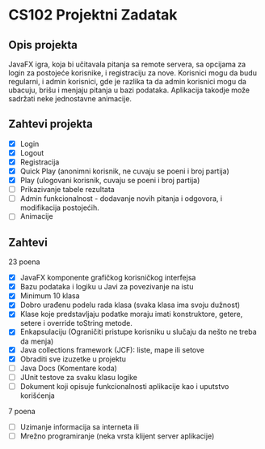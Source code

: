 # CS102 Projektni Zadatak

## Opis projekta

JavaFX igra, koja bi učitavala pitanja sa remote servera, sa opcijama za login za postojeće korisnike, i registraciju za nove. Korisnici mogu da budu regularni, i admin korisnici, gde je razlika ta da admin korisnici mogu da ubacuju, brišu i menjaju pitanja u bazi podataka. Aplikacija takodje može sadržati neke jednostavne animacije.

## Zahtevi projekta

- [x] Login
- [x] Logout
- [x] Registracija
- [x] Quick Play (anonimni korisnik, ne cuvaju se poeni i broj partija)
- [x] Play (ulogovani korisnik, cuvaju se poeni i broj partija)
- [ ] Prikazivanje tabele rezultata
- [ ] Admin funkcionalnost - dodavanje novih pitanja i odgovora, i modifikacija postojećih.
- [ ] Animacije

## Zahtevi

23 poena

- [x] JavaFX komponente grafičkog korisničkog interfejsa
- [x] Bazu podataka i logiku u Javi za povezivanje na istu
- [x] Minimum 10 klasa
- [x] Dobro urađenu podelu rada klasa (svaka klasa ima svoju dužnost)
- [x] Klase koje predstavljaju podatke moraju imati konstruktore, getere, setere i override
toString metode.
- [x] Enkapsulaciju (Ograničiti pristupe korisniku u slučaju da nešto ne treba da menja)
- [x] Java collections framework (JCF): liste, mape ili setove
- [x] Obraditi sve izuzetke u projektu
- [ ] Java Docs (Komentare koda)
- [ ] JUnit testove za svaku klasu logike
- [ ] Dokument koji opisuje funkcionalnosti aplikacije kao i uputstvo korišćenja

7 poena
- [ ] Uzimanje informacija sa interneta ili
- [ ] Mrežno programiranje (neka vrsta klijent server aplikacije)